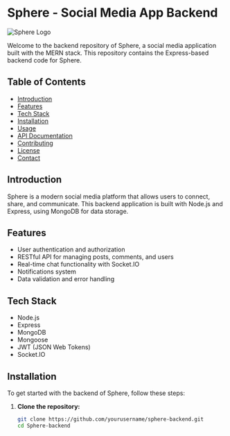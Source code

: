# Sphere - Social Media App Backend

![Sphere Logo](https://ibb.co/SJBqPMY)

Welcome to the backend repository of Sphere, a social media application built with the MERN stack. This repository contains the Express-based backend code for Sphere.

## Table of Contents

- [Introduction](#introduction)
- [Features](#features)
- [Tech Stack](#tech-stack)
- [Installation](#installation)
- [Usage](#usage)
- [API Documentation](#api-documentation)
- [Contributing](#contributing)
- [License](#license)
- [Contact](#contact)

## Introduction

Sphere is a modern social media platform that allows users to connect, share, and communicate. This backend application is built with Node.js and Express, using MongoDB for data storage.

## Features

- User authentication and authorization
- RESTful API for managing posts, comments, and users
- Real-time chat functionality with Socket.IO
- Notifications system
- Data validation and error handling

## Tech Stack

- Node.js
- Express
- MongoDB
- Mongoose
- JWT (JSON Web Tokens)
- Socket.IO

## Installation

To get started with the backend of Sphere, follow these steps:

1. **Clone the repository:**

   ```bash
   git clone https://github.com/yourusername/sphere-backend.git
   cd Sphere-backend
